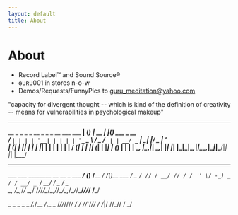 ```yaml
---
layout: default
title: About
---
```


# About

- Record Label™ and Sound Source®
- ɢᴜʀᴜ001 in stores n-o-w
- Demos/Requests/FunnyPics to guru_meditation@yahoo.com

"capacity for divergent thought -- which is kind of the definition of creativity -- means for vulnerabilities in psychological makeup"



_ _ _        _   _             
__ _ _   _ _ __ _   _   _ __ ___   ___  __| (_) |_ __ _| |_(_) ___  _ __  
/ _` | | | | '__| | | | | '_ ` _ \ / _ \/ _` | | __/ _` | __| |/ _ \| '_ \
| (_| | |_| | |  | |_| | | | | | | |  __/ (_| | | || (_| | |_| | (_) | | | |
\__, |\__,_|_|   \__,_| |_| |_| |_|\___|\__,_|_|\__\__,_|\__|_|\___/|_| |_|
|___/                                                                      




___ __       __  _         
___ ___ ________ __  __ _  ___ ___/ (_) /____ _/ /_(_)__  ___
/ _ `/ // / __/ // / /  ' \/ -_) _  / / __/ _ `/ __/ / _ \/ _ \
\_, /\_,_/_/  \_,_/ /_/_/_/\__/\_,_/_/\__/\_,_/\__/_/\___/_//_/
/___/                                                           





_     _    _ _  _   _/._/__ _/_._  _
/_//_///_/ / / //_'/_// / /_|/ //_// /
_/                                    
